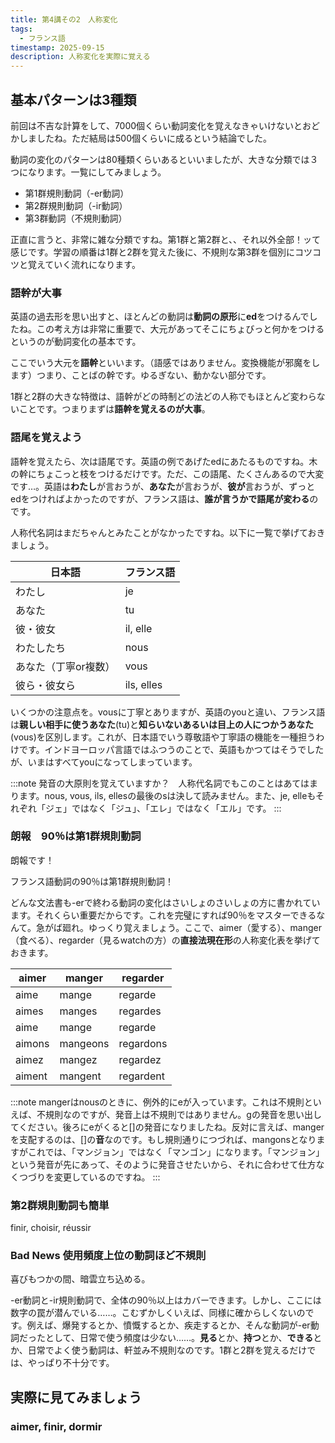```yaml
---
title: 第4講その2　人称変化
tags:
  - フランス語
timestamp: 2025-09-15
description: 人称変化を実際に覚える
---
```

## 基本パターンは3種類

前回は不吉な計算をして、7000個くらい動詞変化を覚えなきゃいけないとおどかしましたね。ただ結局は500個くらいに成るという結論でした。

動詞の変化のパターンは80種類くらいあるといいましたが、大きな分類では３つになります。一覧にしてみましょう。

- 第1群規則動詞（-er動詞）
- 第2群規則動詞（-ir動詞）
- 第3群動詞（不規則動詞）

正直に言うと、非常に雑な分類ですね。第1群と第2群と、、それ以外全部！ッて感じです。学習の順番は1群と2群を覚えた後に、不規則な第3群を個別にコツコツと覚えていく流れになります。

### 語幹が大事

英語の過去形を思い出すと、ほとんどの動詞は**動詞の原形**に**ed**をつけるんでしたね。この考え方は非常に重要で、大元があってそこにちょびっと何かをつけるというのが動詞変化の基本です。

ここでいう大元を**語幹**といいます。（語感ではありません。変換機能が邪魔をします）つまり、ことばの幹です。ゆるぎない、動かない部分です。

1群と2群の大きな特徴は、語幹がどの時制どの法どの人称でもほとんど変わらないことです。つまりまずは**語幹を覚えるのが大事**。

### 語尾を覚えよう

語幹を覚えたら、次は語尾です。英語の例であげたedにあたるものですね。木の幹にちょこっと枝をつけるだけです。ただ、この語尾、たくさんあるので大変です…。英語は**わたし**が言おうが、**あなた**が言おうが、**彼が**言おうが、ずっとedをつければよかったのですが、フランス語は、**誰が言うかで語尾が変わる**のです。

人称代名詞はまだちゃんとみたことがなかったですね。以下に一覧で挙げておきましょう。

| 日本語 | フランス語 |
| --- | --- |
| わたし | je |
| あなた | tu |
| 彼・彼女 | il, elle |
| わたしたち | nous |
| あなた（丁寧or複数） | vous |
| 彼ら・彼女ら | ils, elles |

いくつかの注意点を。vousに丁寧とありますが、英語のyouと違い、フランス語は**親しい相手に使うあなた**(tu)と**知らいないあるいは目上の人につかうあなた**(vous)を区別します。これが、日本語でいう尊敬語や丁寧語の機能を一種担うわけです。インドヨーロッパ言語ではふつうのことで、英語もかつてはそうでしたが、いまはすべてyouになってしまっています。

:::note
発音の大原則を覚えていますか？　人称代名詞でもこのことはあてはまります。nous, vous, ils, ellesの最後のsは決して読みません。また、je, elleもそれぞれ「ジェ」ではなく「ジュ」、「エレ」ではなく「エル」です。
:::

### 朗報　90％は第1群規則動詞

朗報です！　

フランス語動詞の90％は第1群規則動詞！

どんな文法書も-erで終わる動詞の変化はさいしょのさいしょの方に書かれています。それくらい重要だからです。これを完璧にすれば90％をマスターできるなんて。急がば廻れ。ゆっくり覚えましょう。ここで、aimer（愛する）、manger（食べる）、regarder（見るwatchの方）の**直接法現在形**の人称変化表を挙げておきます。

| aimer | manger | regarder |
| --- | --- | --- |
| aime | mange | regarde |
| aimes | manges | regardes |
| aime | mange | regarde |
| aimons | mangeons | regardons |
| aimez | mangez | regardez |
| aiment | mangent | regardent |

:::note
mangerはnousのときに、例外的にeが入っています。これは不規則といえば、不規則なのですが、発音上は不規則ではありません。gの発音を思い出してください。後ろにeがくると[]の発音になりましたね。反対に言えば、mangerを支配するのは、[]の**音**なのです。もし規則通りにつづれば、mangonsとなりますがこれでは、「マンジョン」ではなく「マンゴン」になります。「マンジョン」という発音が先にあって、そのように発音させたいから、それに合わせて仕方なくつづりを変更しているのですね。
:::

### 第2群規則動詞も簡単

finir, choisir, réussir

### Bad News 使用頻度上位の動詞ほど不規則

喜びもつかの間、暗雲立ち込める。

-er動詞と-ir規則動詞で、全体の90％以上はカバーできます。しかし、ここには数字の罠が潜んでいる……。こむずかしくいえば、同様に確からしくないのです。例えば、爆発するとか、憤慨するとか、疾走するとか、そんな動詞が-er動詞だったとして、日常で使う頻度は少ない……。**見る**とか、**持つ**とか、**できる**とか、日常でよく使う動詞は、軒並み不規則なのです。1群と2群を覚えるだけでは、やっぱり不十分です。

## 実際に見てみましょう

### aimer, finir, dormir
